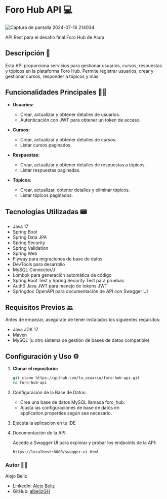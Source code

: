 # Foro Hub API 💻

![Captura de pantalla 2024-07-16 214034](https://github.com/user-attachments/assets/e24a5f1d-8d0e-4282-af5e-5e3a957fa62f)

API Rest para el desafío final Foro Hub de Alura.


## Descripción 📃

Esta API proporciona servicios para gestionar usuarios, cursos, respuestas y tópicos en la plataforma Foro Hub. Permite registrar usuarios, crear y gestionar cursos, responder a tópicos y más.


## Funcionalidades Principales 📑📎

- **Usuarios:**
  - Crear, actualizar y obtener detalles de usuarios.
  - Autenticación con JWT para obtener un token de acceso.
  
- **Cursos:**
  - Crear, actualizar y obtener detalles de cursos.
  - Listar cursos paginados.

- **Respuestas:**
  - Crear, actualizar y obtener detalles de respuestas a tópicos.
  - Listar respuestas paginadas.

- **Tópicos:**
  - Crear, actualizar, obtener detalles y eliminar tópicos.
  - Listar tópicos paginados.


## Tecnologías Utilizadas 📟

- Java 17
- Spring Boot
- Spring Data JPA
- Spring Security
- Spring Validation
- Spring Web
- Flyway para migraciones de base de datos
- DevTools para desarrollo
- MySQL Connector/J
- Lombok para generación automática de código
- Spring Boot Test y Spring Security Test para pruebas
- Auth0 Java JWT para manejo de tokens JWT
- Springdoc OpenAPI para documentación de API con Swagger UI


## Requisitos Previos 🔙

Antes de empezar, asegúrate de tener instalados los siguientes requisitos:

- Java JDK 17
- Maven
- MySQL (u otro sistema de gestión de bases de datos compatible)


## Configuración y Uso ⚙️

1. **Clonar el repositorio:**

   ```bash
   git clone https://github.com/tu_usuario/foro-hub-api.git
   cd foro-hub-api
   ```

   
2. Configuración de la Base de Datos:

    - Crea una base de datos MySQL llamada foro_hub.
    - Ajusta las configuraciones de base de datos en application.properties según sea necesario.
      
2. Ejecuta la aplicacion en tu IDE
   
4. Documentación de la API:

    Accede a Swagger UI para explorar y probar los endpoints de la API:
  
    ```bash
    https://localhost:8080/swagger-ui.html
    ```
    
### Autor 🤘🏻
Alejo Beliz

- LinkedIn: [Alejo Beliz](https://linkedin.com/in/alejo-beliz)
- GitHub: [albelizGH](https://github.com/albelizGH)

